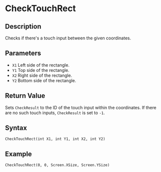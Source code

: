 # CheckTouchRect

## Description
Checks if there's a touch input between the given coordinates.

## Parameters
- `X1`
Left side of the rectangle.
- `Y1`
Top side of the rectangle.
- `X2`
Right side of the rectangle.
- `Y2`
Bottom side of the rectangle.

## Return Value
Sets `CheckResult` to the ID of the touch input within the coordinates. If there are no such touch inputs, `CheckResult` is set to `-1`.

## Syntax
```
CheckTouchRect(int X1, int Y1, int X2, int Y2)
```

## Example
```
CheckTouchRect(0, 0, Screen.XSize, Screen.YSize)
```